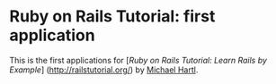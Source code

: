 # Ruby on Rails Tutorial: first application

This is the first applications for
[*Ruby on Rails Tutorial: Learn Rails by Example*] (http://railstutorial.org/)
by [Michael Hartl](http://michaelhartl.com).